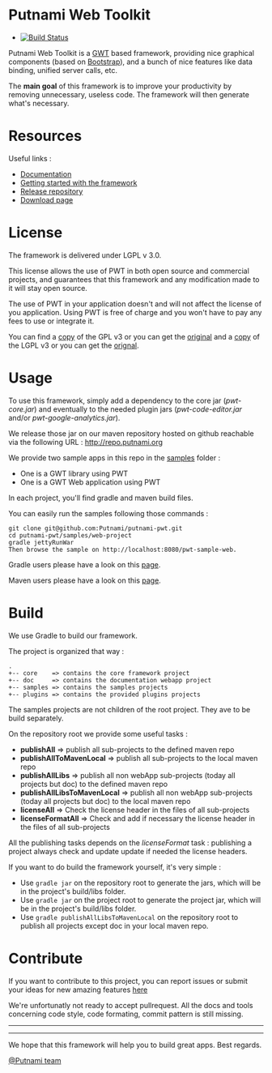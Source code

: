 Putnami Web Toolkit
===================

* [![Build Status](https://secure.travis-ci.org/resty-gwt/resty-gwt.png)](http://travis-ci.org/resty-gwt/resty-gwt)

Putnami Web Toolkit is a [GWT](http://www.gwtproject.org/) based framework, providing nice graphical components (based on [Bootstrap](http://www.getbootstrap.com/)), and a bunch of nice features like data binding, unified server calls, etc.

The **main goal** of this framework is to improve your productivity by removing unnecessary, useless code. The framework will then generate what's necessary.

# Resources
Useful links :

* [Documentation](http://pwt.putnami.org/?utm_source=github-pwt)
* [Getting started with the framework](http://pwt.putnami.org/?utm_source=github-pwt#!GettingStarted)
* [Release repository](http://repo.putnami.org/)
* [Download page](http://pwt.putnami.org/?utm_source=github-pwt#!Download)

# License
The framework is delivered under LGPL v 3.0.

This license allows the use of PWT in both open source and commercial projects, and guarantees that this framework and any modification made to it will stay open source.

The use of PWT in your application doesn't and will not affect the license of you application. Using PWT is free of charge and you won't have to pay any fees to use or integrate it.

You can find a [copy](https://github.com/Putnami/putnami-pwt/raw/master/COPYING) of the GPL v3 or you can get the [original](https://www.gnu.org/licenses/gpl-3.0.txt) and a [copy](https://github.com/Putnami/putnami-pwt/raw/master/COPYING.LESSER) of the LGPL v3 or you can get the [orignal](https://www.gnu.org/licenses/lgpl-3.0.txt).

# Usage #
To use this framework, simply add a dependency to the core jar (*pwt-core.jar*) and eventually to the needed plugin jars (*pwt-code-editor.jar* and/or *pwt-google-analytics.jar*).

We release those jar on our maven repository hosted on github reachable via the following URL : http://repo.putnami.org

We provide two sample apps in this repo in the [samples](https://github.com/Putnami/putnami-pwt/tree/master/samples) folder :

* One is a GWT library using PWT
* One is a GWT Web application using PWT

In each project, you'll find gradle and maven build files.

You can easily run the samples following those commands :

```
git clone git@github.com:Putnami/putnami-pwt.git
cd putnami-pwt/samples/web-project
gradle jettyRunWar
Then browse the sample on http://localhost:8080/pwt-sample-web.
```
Gradle users please have a look on this [page](https://github.com/Putnami/putnami-pwt/wiki/GradleUsage).

Maven users please have a look on this [page](https://github.com/Putnami/putnami-pwt/wiki/MavenUsage).

# Build #
We use Gradle to build our framework.

The project is organized that way :

```
.
+-- core    => contains the core framework project
+-- doc     => contains the documentation webapp project
+-- samples => contains the samples projects
+-- plugins => contains the provided plugins projects
```
The samples projects are not children of the root project. They ave to be build separately.

On the repository root we provide some useful tasks :

* **publishAll** => publish all sub-projects to the defined maven repo
* **publishAllToMavenLocal** => publish all sub-projects to the local maven repo
* **publishAllLibs** => publish all non webApp sub-projects (today all projects but doc) to the defined maven repo
* **publishAllLibsToMavenLocal** => publish all non webApp sub-projects (today all projects but doc) to the local maven repo
* **licenseAll** => Check the license header in the files of all sub-projects
* **licenseFormatAll** => Check and add if necessary the license header in the files of all sub-projects

All the publishing tasks depends on the *licenseFormat* task : publishing a project always check and update update if needed the license headers.


If you want to do build the framework yourself, it's very simple :

* Use `gradle jar` on the repository root to generate the jars, which will be in the project's build/libs folder.
* Use `gradle jar` on the project root to generate the project jar, which will be in the project's build/libs folder.
* Use `gradle publishAllLibsToMavenLocal` on the repository root to publish all projects except doc in your local maven repo.

# Contribute #
If you want to contribute to this project, you can report issues or submit your ideas for new amazing features [here](https://github.com/Putnami/putnami-pwt/issues)

We're unfortunatly not ready to accept pullrequest. All the docs and tools concerning code style, code formating, commit pattern is still missing.


---

---

We hope that this framework will help you to build great apps. Best regards.

[@Putnami team](https://github.com/putnami)
